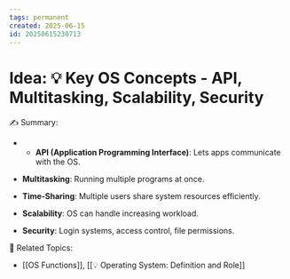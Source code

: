 ```yaml
---
tags: permanent
created: 2025-06-15
id: 20250615230713
---
```


# Idea: 💡 Key OS Concepts - API, Multitasking, Scalability, Security

✍ Summary:
- - **API (Application Programming Interface)**: Lets apps communicate with the OS.
    
- **Multitasking**: Running multiple programs at once.
    
- **Time-Sharing**: Multiple users share system resources efficiently.
    
- **Scalability**: OS can handle increasing workload.
    
- **Security**: Login systems, access control, file permissions.
    


👀 Related Topics:
- [[OS Functions]], [[💡 Operating System: Definition and Role]]

